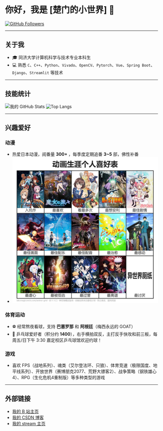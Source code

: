 # 你好，我是 [楚门的小世界] 👋

[![GitHub Followers](https://img.shields.io/github/followers/Truman-min-show?style=social)](https://github.com/Truman-min-show)

---

## 关于我

- 🎓 同济大学计算机科学与技术专业本科生
- 💻 熟悉 `C`、`C++`、`Python`、`Vivado`、`OpenCV`、`Pytorch`、`Vue`、`Spring Boot`、`Django`、`Streamlit` 等技术

---

## 技能统计

![我的 GitHub Stats](https://github-readme-stats.vercel.app/api?username=Truman-min-show&show_icons=true)
![Top Langs](https://github-readme-stats.vercel.app/api/top-langs/?username=Truman-min-show&layout=compact)

---

## 兴趣爱好

### 动漫
- 热爱日本动漫，阅番量 **300+** ，每季度定期追番 **3~5** 部，佛性补番
- ![简略动漫生涯爱好表](./anime.jpg)

### 体育运动
- ⚽️ 经常熬夜看球，支持 **巴塞罗那** 和 **阿根廷**（梅西永远的 GOAT）
- 🏓 乒乓球爱好者（积分约 **1400**），右手横拍双反，主打反手快攻和前三板，每周五/日下午 3:30 嘉定校区乒乓球馆欢迎约球！

### 游戏
- 喜欢 FPS（战地系列）、魂类（艾尔登法环、只狼）、体育竞速（极限国度、地平线系列）、开放世界（赛博朋克2077、荒野大镖客2）、战争策略（钢铁雄心4）、RPG（生化危机4重制版）等多种类型的游戏

---

## 外部链接

- [我的 B 站主页](https://space.bilibili.com/481025134?spm_id_from=333.1007.0.0)
- [我的 CSDN 博客](https://blog.csdn.net/Truman_min_show)
- [我的 stream 主页](https://steamcommunity.com/profiles/76561199494906644/)
